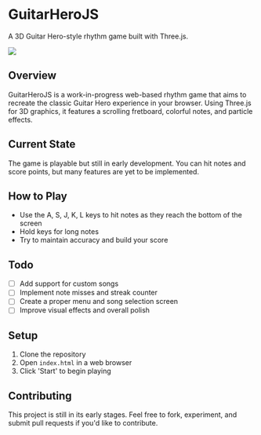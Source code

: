 # GuitarHeroJS

A 3D Guitar Hero-style rhythm game built with Three.js.

![](https://i.ibb.co/ZYz0nYD/demo-guitar-1.gif)

## Overview

GuitarHeroJS is a work-in-progress web-based rhythm game that aims to recreate the classic Guitar Hero experience in your browser. Using Three.js for 3D graphics, it features a scrolling fretboard, colorful notes, and particle effects.

## Current State

The game is playable but still in early development. You can hit notes and score points, but many features are yet to be implemented.

## How to Play

- Use the A, S, J, K, L keys to hit notes as they reach the bottom of the screen
- Hold keys for long notes
- Try to maintain accuracy and build your score

## Todo

- [ ] Add support for custom songs
- [ ] Implement note misses and streak counter
- [ ] Create a proper menu and song selection screen
- [ ] Improve visual effects and overall polish

## Setup

1. Clone the repository
2. Open `index.html` in a web browser
3. Click 'Start' to begin playing

## Contributing

This project is still in its early stages. Feel free to fork, experiment, and submit pull requests if you'd like to contribute.
